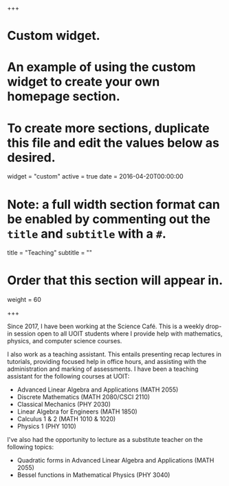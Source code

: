 +++
# Custom widget.
# An example of using the custom widget to create your own homepage section.
# To create more sections, duplicate this file and edit the values below as desired.
widget = "custom"
active = true
date = 2016-04-20T00:00:00

# Note: a full width section format can be enabled by commenting out the `title` and `subtitle` with a `#`.
title = "Teaching"
subtitle = ""

# Order that this section will appear in.
weight = 60

+++


Since 2017, I have been working at the Science Caf&eacute;. This is a weekly drop-in session open to all UOIT students where I provide help with mathematics, physics, and computer science courses.

I also work as a teaching assistant. This entails presenting recap lectures in tutorials, providing focused help in office hours, and assisting with the administration and marking of assessments.
I have been a teaching assistant for the following courses at UOIT:

* Advanced Linear Algebra and Applications (MATH 2055)
* Discrete Mathematics (MATH 2080/CSCI 2110)
* Classical Mechanics (PHY 2030)
* Linear Algebra for Engineers (MATH 1850)
* Calculus 1 & 2 (MATH 1010 & 1020)
* Physics 1 (PHY 1010)

I've also had the opportunity to lecture as a substitute teacher on the following topics:

* Quadratic forms in Advanced Linear Algebra and Applications (MATH 2055)
* Bessel functions in Mathematical Physics (PHY 3040)
